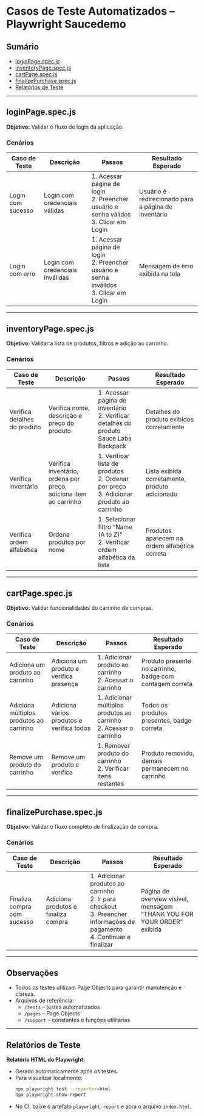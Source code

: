 
# Casos de Teste Automatizados – Playwright Saucedemo

## Sumário

- [loginPage.spec.js](#loginpagespecjs)
- [inventoryPage.spec.js](#inventorypagespecjs)
- [cartPage.spec.js](#cartpagespecjs)
- [finalizePurchase.spec.js](#finalizepurchasespecjs)
- [Relatórios de Teste](#relatórios-de-teste)

---

## loginPage.spec.js
**Objetivo:** Validar o fluxo de login da aplicação.

### Cenários

| Caso de Teste         | Descrição                                      | Passos                                                                 | Resultado Esperado                                      |
|-----------------------|------------------------------------------------|-----------------------------------------------------------------------|---------------------------------------------------------|
| Login com sucesso     | Login com credenciais válidas                  | 1. Acessar página de login<br>2. Preencher usuário e senha válidos<br>3. Clicar em Login | Usuário é redirecionado para a página de inventário     |
| Login com erro        | Login com credenciais inválidas                | 1. Acessar página de login<br>2. Preencher usuário e senha inválidos<br>3. Clicar em Login | Mensagem de erro exibida na tela                        |

---

## inventoryPage.spec.js
**Objetivo:** Validar a lista de produtos, filtros e adição ao carrinho.

### Cenários

| Caso de Teste                        | Descrição                                         | Passos                                                                                 | Resultado Esperado                                      |
|--------------------------------------|---------------------------------------------------|----------------------------------------------------------------------------------------|---------------------------------------------------------|
| Verifica detalhes do produto         | Verifica nome, descrição e preço do produto        | 1. Acessar página de inventário<br>2. Verificar detalhes do produto Sauce Labs Backpack | Detalhes do produto exibidos corretamente              |
| Verifica inventário                  | Verifica inventário, ordena por preço, adiciona item ao carrinho | 1. Verificar lista de produtos<br>2. Ordenar por preço<br>3. Adicionar produto ao carrinho | Lista exibida corretamente, produto adicionado         |
| Verifica ordem alfabética            | Ordena produtos por nome                           | 1. Selecionar filtro “Name (A to Z)”<br>2. Verificar ordem alfabética da lista         | Produtos aparecem na ordem alfabética correta           |

---

## cartPage.spec.js
**Objetivo:** Validar funcionalidades do carrinho de compras.

### Cenários

| Caso de Teste                        | Descrição                                         | Passos                                                                                 | Resultado Esperado                                      |
|--------------------------------------|---------------------------------------------------|----------------------------------------------------------------------------------------|---------------------------------------------------------|
| Adiciona um produto ao carrinho      | Adiciona um produto e verifica presença           | 1. Adicionar produto ao carrinho<br>2. Acessar o carrinho                              | Produto presente no carrinho, badge com contagem correta|
| Adiciona múltiplos produtos ao carrinho | Adiciona vários produtos e verifica todos         | 1. Adicionar múltiplos produtos ao carrinho<br>2. Acessar o carrinho                   | Todos os produtos presentes, badge correta              |
| Remove um produto do carrinho        | Remove um produto e verifica                      | 1. Remover produto do carrinho<br>2. Verificar itens restantes                         | Produto removido, demais permanecem no carrinho         |

---

## finalizePurchase.spec.js
**Objetivo:** Validar o fluxo completo de finalização de compra.

### Cenários

| Caso de Teste                  | Descrição                                 | Passos                                                                                 | Resultado Esperado                                      |
|-------------------------------|-------------------------------------------|----------------------------------------------------------------------------------------|---------------------------------------------------------|
| Finaliza compra com sucesso   | Adiciona produtos e finaliza compra       | 1. Adicionar produtos ao carrinho<br>2. Ir para checkout<br>3. Preencher informações de pagamento<br>4. Continuar e finalizar | Página de overview visível, mensagem “THANK YOU FOR YOUR ORDER” exibida|

---

## Observações

- Todos os testes utilizam Page Objects para garantir manutenção e clareza.
- Arquivos de referência:
	- `/tests` – testes automatizados
	- `/pages` – Page Objects
	- `/support` – constantes e funções utilitárias

---

## Relatórios de Teste

**Relatório HTML do Playwright:**
- Gerado automaticamente após os testes.
- Para visualizar localmente:
	```bash
	npx playwright test --reporter=html
	npx playwright show-report
	```
- No CI, baixe o artefato `playwright-report` e abra o arquivo `index.html`.
